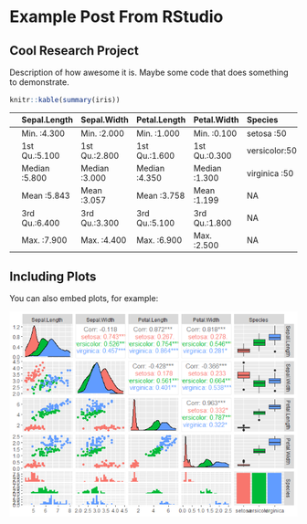 Example Post From RStudio
================

## Cool Research Project

Description of how awesome it is. Maybe some code that does something to
demonstrate.

``` r
knitr::kable(summary(iris))
```

|     | Sepal.Length  | Sepal.Width   | Petal.Length  | Petal.Width   | Species       |
|:----|:--------------|:--------------|:--------------|:--------------|:--------------|
|     | Min. :4.300   | Min. :2.000   | Min. :1.000   | Min. :0.100   | setosa :50    |
|     | 1st Qu.:5.100 | 1st Qu.:2.800 | 1st Qu.:1.600 | 1st Qu.:0.300 | versicolor:50 |
|     | Median :5.800 | Median :3.000 | Median :4.350 | Median :1.300 | virginica :50 |
|     | Mean :5.843   | Mean :3.057   | Mean :3.758   | Mean :1.199   | NA            |
|     | 3rd Qu.:6.400 | 3rd Qu.:3.300 | 3rd Qu.:5.100 | 3rd Qu.:1.800 | NA            |
|     | Max. :7.900   | Max. :4.400   | Max. :6.900   | Max. :2.500   | NA            |

## Including Plots

You can also embed plots, for example:

<img src="../img/pressure-1.png" width="550px" />
